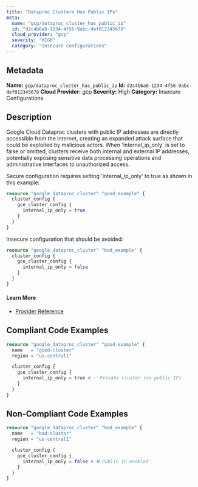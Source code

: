 ```yaml
---
title: "Dataproc Clusters Has Public IPs"
meta:
  name: "gcp/dataproc_cluster_has_public_ip"
  id: "d2c4b6a8-1234-4f56-9abc-def012345678"
  cloud_provider: "gcp"
  severity: "HIGH"
  category: "Insecure Configurations"
---
```

## Metadata
**Name:** `gcp/dataproc_cluster_has_public_ip`
**Id:** `d2c4b6a8-1234-4f56-9abc-def012345678`
**Cloud Provider:** gcp
**Severity:** High
**Category:** Insecure Configurations
## Description
Google Cloud Dataproc clusters with public IP addresses are directly accessible from the internet, creating an expanded attack surface that could be exploited by malicious actors. When 'internal_ip_only' is set to false or omitted, clusters receive both internal and external IP addresses, potentially exposing sensitive data processing operations and administrative interfaces to unauthorized access.

Secure configuration requires setting 'internal_ip_only' to true as shown in this example:
```terraform
resource "google_dataproc_cluster" "good_example" {
  cluster_config {
    gce_cluster_config {
      internal_ip_only = true
    }
  }
}
```

Insecure configuration that should be avoided:
```terraform
resource "google_dataproc_cluster" "bad_example" {
  cluster_config {
    gce_cluster_config {
      internal_ip_only = false
    }
  }
}
```

#### Learn More

 - [Provider Reference](https://registry.terraform.io/providers/hashicorp/google/latest/docs/resources/dataproc_cluster)


## Compliant Code Examples
```terraform
resource "google_dataproc_cluster" "good_example" {
  name   = "good-cluster"
  region = "us-central1"

  cluster_config {
    gce_cluster_config {
      internal_ip_only = true # ✅ Private cluster (no public IP)
    }
  }
}

```
## Non-Compliant Code Examples
```terraform
resource "google_dataproc_cluster" "bad_example" {
  name   = "bad-cluster"
  region = "us-central1"

  cluster_config {
    gce_cluster_config {
      internal_ip_only = false # ❌ Public IP enabled
    }
  }
}

```